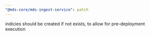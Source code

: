 ```yaml
---
"@mds-core/mds-ingest-service": patch
---
```


indicies should be created if not exists, to allow for pre-deployment execution
